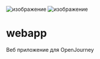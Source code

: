![изображение](https://user-images.githubusercontent.com/64083584/228968087-5465715b-3d3b-40eb-acf6-bf32aa446ed6.png)
![изображение](https://user-images.githubusercontent.com/64083584/228968168-af23bada-f91a-41dd-9dc9-2383f279bf70.png)


# webapp
Веб приложение для OpenJourney
